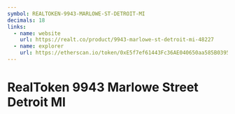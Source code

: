 ```yaml
---
symbol: REALTOKEN-9943-MARLOWE-ST-DETROIT-MI
decimals: 18
links:
  - name: website
    url: https://realt.co/product/9943-marlowe-st-detroit-mi-48227
  - name: explorer
    url: https://etherscan.io/token/0xE5f7ef61443Fc36AE040650aa585B0395AEf77c8
---
```


# RealToken 9943 Marlowe Street Detroit MI
